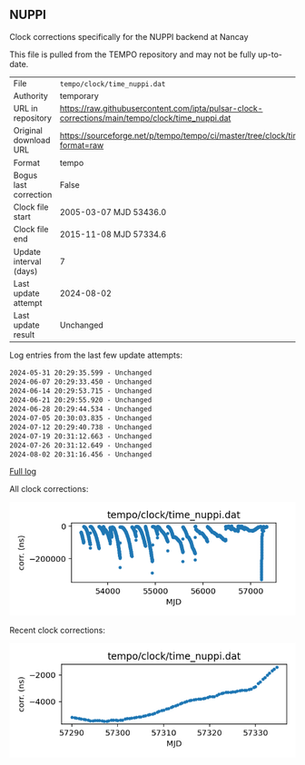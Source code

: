
## NUPPI

Clock corrections specifically for the NUPPI backend at Nancay

This file is pulled from the TEMPO repository and may not be fully
up-to-date.

|     |     |
|:--- |:--- |
| File | `tempo/clock/time_nuppi.dat` |
| Authority | temporary |
| URL in repository | <https://raw.githubusercontent.com/ipta/pulsar-clock-corrections/main/tempo/clock/time_nuppi.dat> |
| Original download URL | <https://sourceforge.net/p/tempo/tempo/ci/master/tree/clock/time_nuppi.dat?format=raw> |
| Format | tempo |
| Bogus last correction | False |
| Clock file start | 2005-03-07 MJD 53436.0 |
| Clock file end | 2015-11-08 MJD 57334.6 |
| Update interval (days) | 7 |
| Last update attempt | 2024-08-02 |
| Last update result | Unchanged |

Log entries from the last few update attempts:
```
2024-05-31 20:29:35.599 - Unchanged
2024-06-07 20:29:33.450 - Unchanged
2024-06-14 20:29:53.715 - Unchanged
2024-06-21 20:29:55.920 - Unchanged
2024-06-28 20:29:44.534 - Unchanged
2024-07-05 20:30:03.835 - Unchanged
2024-07-12 20:29:40.738 - Unchanged
2024-07-19 20:31:12.663 - Unchanged
2024-07-26 20:31:12.649 - Unchanged
2024-08-02 20:31:16.456 - Unchanged
```
[Full log](https://raw.githubusercontent.com/ipta/pulsar-clock-corrections/main/log/tempo/clock/time_nuppi.dat.log)


All clock corrections:

![plot of all clock corrections](time_nuppi.dat.png "All corrections")

Recent clock corrections:

![plot of recent clock corrections](time_nuppi.dat.short.png "Recent corrections")

